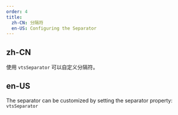 ```yaml
---
order: 4
title: 
  zh-CN: 分隔符
  en-US: Configuring the Separator
---
```


## zh-CN

使用 `vtsSeparator` 可以自定义分隔符。

## en-US

The separator can be customized by setting the separator property: `vtsSeparator`

